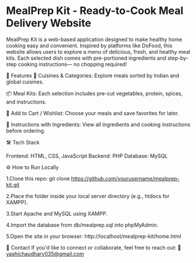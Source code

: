 # MealPrep Kit - Ready-to-Cook Meal Delivery Website
MealPrep Kit is a web-based application designed to make healthy home cooking easy and convenient. Inspired by platforms like DoFood, this website allows users to explore a menu of delicious, fresh, and healthy meal kits. Each selected dish comes with pre-portioned ingredients and step-by-step cooking instructions— no chopping required!

🚀 Features
🍛 Cuisines & Categories: Explore meals sorted by Indian and global cuisines.

📦 Meal Kits: Each selection includes pre-cut vegetables, protein, spices, and instructions.

🛒 Add to Cart / Wishlist: Choose your meals and save favorites for later.

🧾 Instructions with Ingredients: View all ingredients and cooking instructions before ordering.

🛠️ Tech Stack

Frontend: HTML, CSS, JavaScript
Backend: PHP
Database: MySQL

⚙️ How to Run Locally

1.Clone this repo:
    git clone https://github.com/yourusername/mealprep-kit.git

2.Place the folder inside your local server directory (e.g., htdocs for XAMPP).

3.Start Apache and MySQL using XAMPP.

4.Import the database from db/mealprep.sql into phpMyAdmin.

5.Open the site in your browser:
    http://localhost/mealprep-kit/home.html

📩 Contact 
If you'd like to connect or collaborate, feel free to reach out:
  📧 yashichaudhary035@gmail.com

